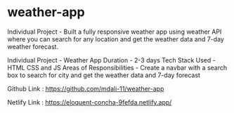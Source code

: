 # weather-app

Individual Project - Built a fully responsive weather app using weather API where you can search for any location and get the weather data and 7-day weather forecast.

Individual Project - Weather App
Duration - 2-3 days
Tech Stack Used - HTML CSS and JS
Areas of Responsibilities - Create a navbar with a search box to search for city and get the weather data and 7-day forecast


Github Link : https://github.com/mdali-11/weather-app

Netlify Link : https://eloquent-concha-9fefda.netlify.app/
